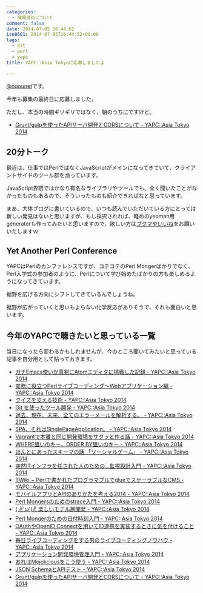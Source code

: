 ```yaml
---
categories:
  - 情報技術について
comment: false
date: 2014-07-05 16:44:52
iso8601: 2014-07-05T16:44:52+09:00
tags:
  - git
  - perl
  - yapc
title: YAPC::Asia Tokyoに応募しましたよ

---
```


<p><a href="https://twitter.com/nqounet">@nqounet</a>です。</p>

<p>今年も募集の最終日に応募しました。</p>

<p>ただし、本当の時間ギリギリではなく、朝のうちにですけど。</p>

<ul>
<li><a href="http://yapcasia.org/2014/talk/show/f8ecc350-0309-11e4-9357-07b16aeab6a4">Grunt/gulpを使ったAPIサーバ開発とCORSについて - YAPC::Asia Tokyo 2014</a></li>
</ul>



<h2>20分トーク</h2>

<p>最近は、仕事ではPerlではなくJavaScriptがメインになってきていて、クライアントサイドのツール群を漁っています。</p>

<p>JavaScript界隈ではかなり有名なライブラリやツールでも、全く聞いたことがなかったものもあるので、そういったものも紹介できればなと思っています。</p>

<p>まあ、大体ブログに書いているので、いつも読んでいただいている方にとっては新しい発見はないと思いますが、もし採択されれば、軽めのyeoman用generatorも作ってみたいと思いますので、欲しい方は<a href="http://yapcasia.org/2014/talk/show/f8ecc350-0309-11e4-9357-07b16aeab6a4">ブクマやいいね</a>をお願いいたしますｗ</p>

<h2>Yet Another Perl Conference</h2>

<p>YAPCはPerlのカンファレンスですが、コテコテのPerl Mongerばかりでなく、Perl入学式の参加者のように、Perlについて学び始めたばかりの方も楽しめるようになってきています。</p>

<p>裾野を広げる方向にシフトしてきているんでしょうね。</p>

<p>裾野が広がっていくと思いもよらない化学反応がありそうで、それも面白いと思います。</p>

<h2>今年のYAPCで聴きたいと思っている一覧</h2>

<p>当日になったら変わるかもしれませんが、今のところ聞いてみたいと思っている記事を自分用として貼っておきます。</p>

<ul>
<li><a href="http://yapcasia.org/2014/talk/show/82973376-ebb1-11e3-bd6d-c7a06aeab6a4">ガチEmacs使いが真剣にAtomエディタに挑戦した記録 - YAPC::Asia Tokyo 2014</a></li>
<li><a href="http://yapcasia.org/2014/talk/show/51921d12-ec7f-11e3-b82e-98666aeab6a4">実務に役立つPerlライブコーディング～Webアプリケーション編 - YAPC::Asia Tokyo 2014</a></li>
<li><a href="http://yapcasia.org/2014/talk/show/28ec308c-ebb2-11e3-bd6d-c7a06aeab6a4">クイズを支える技術 - YAPC::Asia Tokyo 2014</a></li>
<li><a href="http://yapcasia.org/2014/talk/show/a88619fc-034a-11e4-9357-07b16aeab6a4">Git を使ったツール開発 - YAPC::Asia Tokyo 2014</a></li>
<li><a href="http://yapcasia.org/2014/talk/show/e5b2c5f2-0348-11e4-9357-07b16aeab6a4">過去、現在、未来、全てのエラーメールを解析する。 - YAPC::Asia Tokyo 2014</a></li>
<li><a href="http://yapcasia.org/2014/talk/show/b9f11788-f214-11e3-b7e8-e4a96aeab6a4">SPA、それはSinglePageApplication。 - YAPC::Asia Tokyo 2014</a></li>
<li><a href="http://yapcasia.org/2014/talk/show/943abf48-f292-11e3-b7e8-e4a96aeab6a4">Vagrantで本番と同じ開発環境をサクッと作る話 - YAPC::Asia Tokyo 2014</a></li>
<li><a href="http://yapcasia.org/2014/talk/show/e495bc1a-f30d-11e3-b7e8-e4a96aeab6a4">WHERE狙いのキー、ORDER BY狙いのキー - YAPC::Asia Tokyo 2014</a></li>
<li><a href="http://yapcasia.org/2014/talk/show/ce6e777e-fb91-11e3-b7e8-e4a96aeab6a4">ほんとにあったスキーマの話 「ソーシャルゲーム」 - YAPC::Asia Tokyo 2014</a></li>
<li><a href="http://yapcasia.org/2014/talk/show/d1eb4942-fdb5-11e3-b7e8-e4a96aeab6a4">突然ITインフラを任された人のための…監視設計入門 - YAPC::Asia Tokyo 2014</a></li>
<li><a href="http://yapcasia.org/2014/talk/show/6cddba94-00b7-11e4-b7e8-e4a96aeab6a4">TWiki − Perlで書かれたプログラマブルでglueでスケーラブルなCMS - YAPC::Asia Tokyo 2014</a></li>
<li><a href="http://yapcasia.org/2014/talk/show/77109da0-00b8-11e4-b7e8-e4a96aeab6a4">モバイルアプリとAPIのありかたを考える2014 - YAPC::Asia Tokyo 2014</a></li>
<li><a href="http://yapcasia.org/2014/talk/show/2288ed6c-00d8-11e4-b7e8-e4a96aeab6a4">Perl Mongersのためのstrace入門 - YAPC::Asia Tokyo 2014</a></li>
<li><a href="http://yapcasia.org/2014/talk/show/df7380e4-00ed-11e4-b7e8-e4a96aeab6a4">( ✌'ω')✌ 楽しいモデル層開発 - YAPC::Asia Tokyo 2014</a></li>
<li><a href="http://yapcasia.org/2014/talk/show/0e800a82-0121-11e4-b7e8-e4a96aeab6a4">Perl Mongerのための日付時刻入門 - YAPC::Asia Tokyo 2014</a></li>
<li><a href="http://yapcasia.org/2014/talk/show/cc57f3ca-01b8-11e4-b7e8-e4a96aeab6a4">OAuthやOpenID Connectを用いてID連携を実装するときに気を付けること - YAPC::Asia Tokyo 2014</a></li>
<li><a href="http://yapcasia.org/2014/talk/show/7db9b88c-01e7-11e4-9357-07b16aeab6a4">毎日ライブコーディングをする男のライブコーディングノウハウ - YAPC::Asia Tokyo 2014</a></li>
<li><a href="http://yapcasia.org/2014/talk/show/cff11802-0255-11e4-9357-07b16aeab6a4">アプリケーション開発環境管理入門 - YAPC::Asia Tokyo 2014</a></li>
<li><a href="http://yapcasia.org/2014/talk/show/5c80375e-01f6-11e4-9357-07b16aeab6a4">おれはMojoliciousをこう使う - YAPC::Asia Tokyo 2014</a></li>
<li><a href="http://yapcasia.org/2014/talk/show/4d4a9af6-02d0-11e4-9357-07b16aeab6a4">JSON SchemaとAPIテスト - YAPC::Asia Tokyo 2014</a></li>
<li><a href="http://yapcasia.org/2014/talk/show/f8ecc350-0309-11e4-9357-07b16aeab6a4">Grunt/gulpを使ったAPIサーバ開発とCORSについて - YAPC::Asia Tokyo 2014</a></li>
</ul>
    	